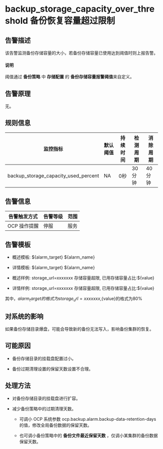 backup_storage_capacity_over_threshold 备份恢复容量超过限制 
======================================================================



**告警描述** 
-----------------------------

该告警监测备份存储容量的大小，若备份存储容量已使用达到阈值时则上报告警。

<main id="notice" type='explain'><h4>说明</h4><p>阈值通过 <b>备份策略</b> 中 <b>存储配置</b> 的 <b>备份存储容量报警阈值</b>来自定义。</p></main>


告警原理 
-------------------------

无。

**规则信息** 
-----------------------------



|                 监控指标                 | 默认阈值 | 持续时间 | 检测周期  | 消除周期  |
|--------------------------------------|------|------|-------|-------|
| backup_storage_capacity_used_percent | NA   | 0秒   | 30 分钟 | 40 分钟 |



**告警信息** 
-----------------------------



|  告警触发方式  | 告警等级 | 范围 |
|----------|------|----|
| OCP 操作提醒 | 停服   | 服务 |



**告警模板** 
-----------------------------

* 概述模板: ${alarm_target} ${alarm_name}

  

* 详情模板: ${alarm_target} ${alarm_name}

  

* 概述样例: storage_url=xxxxxxx 存储容量超限, 已用存储容量占比:${value}

  

* 详情样例: storage_url=xxxxxxx 存储容量超限, 已用存储容量占比:${value}

  




其中，${alarm_target} 的格式为 storage_url=xxxxxxx,${value}的格式为80%

**对系统的影响** 
-------------------------------

如果备份存储目录爆盘，可能会导致新的备份无法写入，影响备份集群的恢复。

**可能原因** 
-----------------------------

* 备份存储目录的挂载盘配置过小。

  

* 备份过期清理设置的保留天数设置不合理。

  




**处理方法** 
-----------------------------

* 对备份存储目录的挂载盘进行扩容。

  

* 减少备份策略中的过期清理天数。

  * 可调小 OCP 系统参数 ocp.backup.alarm.backup-data-retention-days 的值，修改全局备份数据的保留天数。

    
  
  * 也可调小备份策略中的 **备份文件最近保留天数** ，仅调小某集群的备份数据保留天数。

    
  

  






